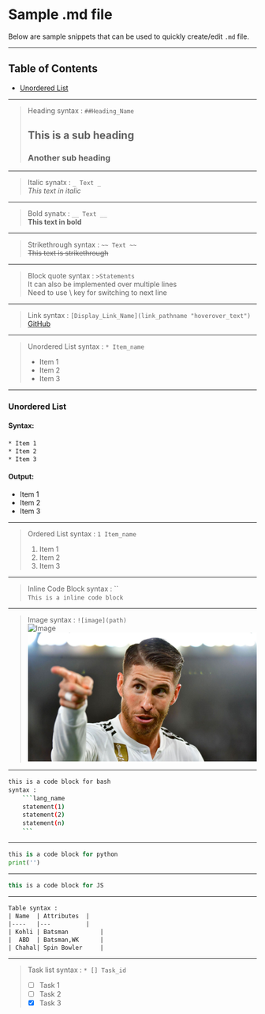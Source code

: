 <!-- 
Headings
Extended this comment over multi lines
 -->
# Sample .md file

Below are sample snippets that can be used to quickly create/edit `.md` file.

---

## Table of Contents

* [Unordered List](#unordered-list)

---

>Heading syntax : `##Heading_Name`
>## This is a sub heading
>### Another sub heading 
---

<!-- italics-->
>Italic synatx : `_ Text _` \
>_This text in italic_
___

<!--bold-->
>Bold synatx : `__ Text __` \
__This text in bold__
___

<!--strikethrough-->
>Strikethrough syntax : `~~ Text ~~` \
~~This text is strikethrough~~
___

<!--Horizontal Rule-->
<!--- ___>

<!--BlockQuote-->
>Block quote syntax : `>Statements` \
>It can also be implemented over multiple lines \
>Need to use \\ key for switching to next line
___

<!--Links-->
>Link syntax : `[Display_Link_Name](link_pathname "hoverover_text")`\
>[GitHub](https://github.com/KaranVyas "GitHub profile for Karan Vyas")
___

<!--Unordered List-->
>Unordered List syntax : `* Item_name`
>* Item 1
>* Item 2
>* Item 3

---
### Unordered List
#### Syntax:
```
* Item 1
* Item 2
* Item 3
```
#### Output:
* Item 1
* Item 2
* Item 3

___

<!--Ordered List-->
>Ordered List syntax : `1 Item_name`
>1. Item 1
>1. Item 2
>1. Item 3
___

<!--Inline Code Block-->
>Inline Code Block syntax : `` \
>`This is a inline code block`
___

<!--Images-->

>Image syntax : `![image](path)` \
>![Image][1]
>![ramos][2]
___

<!---GitHub Markdown--->

<!---Code Blocks--->

```bash
this is a code block for bash
syntax :  
    ```lang_name 
    statement(1)
    statement(2)
    statement(n)
    ```
```
___

```python
this is a code block for python
print('')
```
___

```javascript
this is a code block for JS
```
___

<!---Tables--->
```
Table syntax : 
| Name  | Attributes  |
|----   |---          |
| Kohli | Batsman         |
|  ABD  | Batsman,WK      |
| Chahal| Spin Bowler     |
```
___

<!---Task lists--->

>Task list syntax : `* [] Task_id`
>* [ ] Task 1
>* [ ] Task 2
>* [x] Task 3

<!---
If it's a URL/path, please ensure we only reference them in documentation while we keep stacking them below.
--->
[1]: https://logos-download.com/wp-content/uploads/2020/06/Boston_University_Logo_text.png
[2]: Image/ramos.jpg
